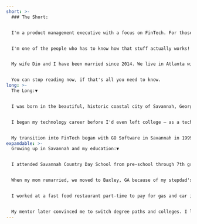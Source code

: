 ```yaml
---
short: >-
  ### The Short:


  I'm a product management executive with a focus on FinTech. For those whose lives don't happen to intersect with that particular corner of the world, that means I work in financial technology. I help to improve and automate traditional forms of payments for both businesses and consumers. Think about the magic of credit cards and such that most folks take for granted without ever having to know how all that stuff actually works.


  I'm one of the people who has to know how that stuff actually works!


  My wife Dio and I have been married since 2014. We live in Atlanta with two rescue dogs (Kirby and Matty), and when I'm not thinking about or dealing with FinTech, I am focused on my three main passions in life: fine wines, traveling, and playing the drums.


  You can stop reading now, if that's all you need to know.
long: >-
  The Long:▼


  I was born in the beautiful, historic coastal city of Savannah, Georgia in 1974. Both of my parents are retired now, but when I was growing up, one of my parents was a computer store owner and accounting professor who also plays the guitar. The other taught English. I suppose it's no surprise that I grew up to become a computer guy that's good with numbers and composition, who also enjoys playing heavy rock music!


  I began my technology career before I'd even left college — as a tech support intern on what was supposed to be a three-month internship at Union Camp Corporation. However, once that internship had run its course, the company offered me a full-time position. Once I'd accepted, they paid for my tuition and books, as well. I stayed with that firm for six years, all the while completing my degree. I'm thrilled to say I graduated from Savannah State University with a BA In Business, and no student debt!


  My transition into FinTech began with GO Software in Savannah in 1999, where I worked in payment processing for six years. In 2005, I moved to Atlanta and continued building my career in FinTech with various companies — both large and small. My specialty in that field is delivering innovative and highly available financial products for retailers and merchants of all shapes and sizes.
expandable: >-
  Growing up in Savannah and my education:▼


  I attended Savannah Country Day School from pre-school through 7th grade. My father was a guitarist in high school and college, so I learned guitar at an early age. In 8th grade, I moved to public school at Derenne Middle School.


  When my mom remarried, we moved to Baxley, GA because of my stepdad's job as a Hospital Administrator. I attended Appling County Comprehensive High School for 9th-12th grades, where I was involved in various school music projects as well as my own bands — first as a guitarist, then moved to bass and finally to drums. I also played bass drum in marching band.


  I worked at a fast food restaurant part-time to pay for gas and car insurance, and moved back to Savannah to attend Armstrong State College, where I started a Computer Science degree. During this time, I started a hard rock band (playing drums) and met my mentor at Union Camp Corporation, where I was offered a summer internship doing video editing and then computer tech support.


  My mentor later convinced me to switch degree paths and colleges. I left Armstrong and went to Savannah State College, where I earned a BA in Business - Management Information Systems.
---
```

